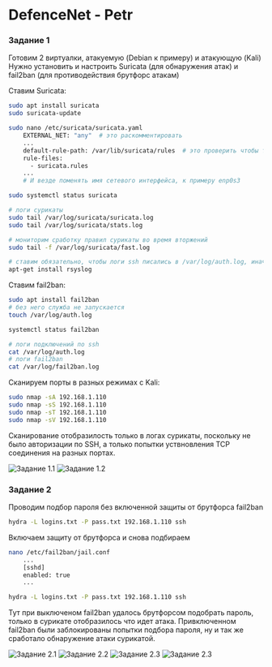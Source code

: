 # DefenceNet - Petr


### Задание 1

Готовим 2 виртуалки, атакуемую (Debian к примеру) и атакующую (Kali)
Нужно установить и настроить Suricata (для обнаружения атак) и fail2ban (для противодействия брутфорс атакам)

Ставим Suricata:

```bash
sudo apt install suricata
sudo suricata-update

sudo nano /etc/suricata/suricata.yaml
	EXTERNAL_NET: "any"  # это раскомментировать
	...
	default-rule-path: /var/lib/suricata/rules  # это проверить чтобы так было
	rule-files:
	  - suricata.rules
	...
	# И везде поменять имя сетевого интерфейса, к примеру enp0s3

sudo systemctl status suricata

# логи сурикаты
sudo tail /var/log/suricata/suricata.log
sudo tail /var/log/suricata/stats.log

# мониторим сработку правил сурикаты во время вторжений
sudo tail -f /var/log/suricata/fast.log

# ставим обязательно, чтобы логи ssh писались в /var/log/auth.log, иначе fail2ban не будет работать, он парсит эти логи
apt-get install rsyslog
```

Ставим fail2ban:

```bash
sudo apt install fail2ban
# без него служба не запускается
touch /var/log/auth.log

systemctl status fail2ban

# логи подключений по ssh
cat /var/log/auth.log
# логи fail2ban
cat /var/log/fail2ban.log

```

Сканируем порты в разных режимах c Kali:

```bash
sudo nmap -sA 192.168.1.110
sudo nmap -sS 192.168.1.110
sudo nmap -sT 192.168.1.110
sudo nmap -sV 192.168.1.110
```

Сканирование отобразилость только в логах сурикаты, поскольку не было авторизации по SSH, а только попытки уствновления TCP соединения на разных портах.

![Задание 1.1](https://github.com/tprvx/Netology/blob/DefenceNet/img/1.1.png?raw=true)
![Задание 1.2](https://github.com/tprvx/Netology/blob/DefenceNet/img/1.2.png?raw=true)


### Задание 2

Проводим подбор пароля без включенной защиты от брутфорса fail2ban

```bash
hydra -L logins.txt -P pass.txt 192.168.1.110 ssh
```

Включаем защиту от брутфорса и снова подбираем

```bash
nano /etc/fail2ban/jail.conf
	...
	[sshd]
	enabled: true
	...

hydra -L logins.txt -P pass.txt 192.168.1.110 ssh
```

Тут при выключеном fail2ban удалось брутфорсом подобрать пароль, только в сурикате отобразилось что идет атака. Привключенном fail2ban были заблокированы попытки подбора пароля, ну и так же сработало обнаружение атаки сурикатой.

![Задание 2.1](https://github.com/tprvx/Netology/blob/DefenceNet/img/2.1.png?raw=true)
![Задание 2.2](https://github.com/tprvx/Netology/blob/DefenceNet/img/2.2.png?raw=true)
![Задание 2.3](https://github.com/tprvx/Netology/blob/DefenceNet/img/2.3.png?raw=true)
![Задание 2.3](https://github.com/tprvx/Netology/blob/DefenceNet/img/2.4.png?raw=true)